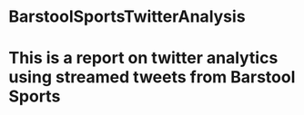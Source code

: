 # BarstoolSportsTwitterAnalysis
# This is a report on twitter analytics using streamed tweets from Barstool Sports
